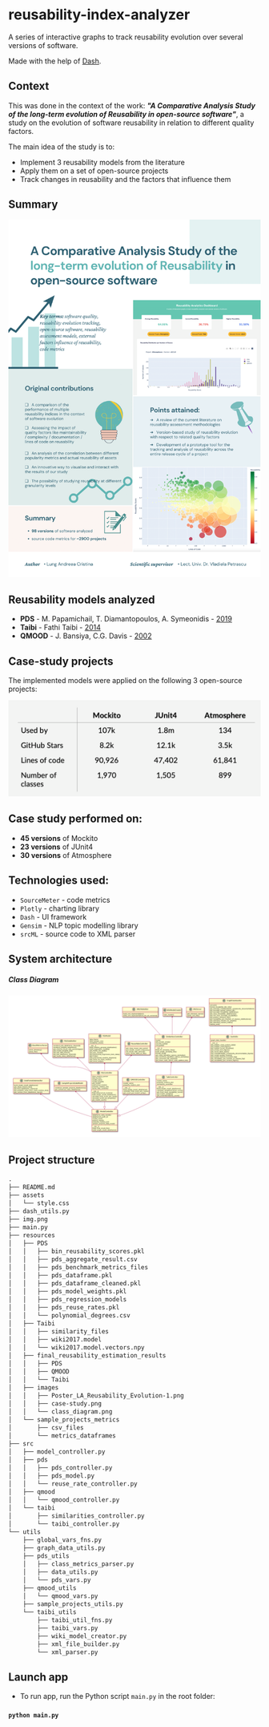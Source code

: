# reusability-index-analyzer
A series of interactive graphs to track reusability evolution over several versions of software.

Made with the help of [Dash](https://dash.plotly.com/).

## Context

This was done in the context of the work: 
_**"A Comparative Analysis Study of the long-term evolution of Reusability in open-source software"**_,
a study on the evolution of software reusability in relation to different quality factors.

The main idea of the study is to:
- Implement 3 reusability models from the literature 
- Apply them on a set of open-source projects
- Track changes in reusability and the factors that influence them

## Summary

![](resources/images/Poster_LA_Reusability_Evolution-1.png)

## Reusability models analyzed
- **PDS** - M. Papamichail, T. Diamantopoulos, A. Symeonidis  - [2019](https://issel.ee.auth.gr/wp-content/uploads/2019/09/2019mpapamicJSS.pdf) 
- **Taibi** - Fathi Taibi - [2014](https://citeseerx.ist.psu.edu/viewdoc/download?doi=10.1.1.851.2567&rep=rep1&type=pdf)
- **QMOOD** - J. Bansiya, C.G. Davis - [2002](https://ieeexplore.ieee.org/document/979986)

## Case-study projects

The implemented models were applied on the following 3 open-source projects:

<img src="resources/images/case-study.png" />

## Case study performed on:
- **45 versions** of Mockito
- **23 versions** of JUnit4
- **30 versions** of Atmosphere

## Technologies used:

- `SourceMeter` - code metrics 
- `Plotly` - charting library
- `Dash` - UI framework
- `Gensim` - NLP topic modelling library
- `srcML` - source code to XML parser

## System architecture

##### Class Diagram
![](resources/images/class_diagram.png)

## Project structure

```
.
├── README.md
├── assets
│   └── style.css
├── dash_utils.py
├── img.png
├── main.py
├── resources
│   ├── PDS
│   │   ├── bin_reusability_scores.pkl
│   │   ├── pds_aggregate_result.csv
│   │   ├── pds_benchmark_metrics_files
│   │   ├── pds_dataframe.pkl
│   │   ├── pds_dataframe_cleaned.pkl
│   │   ├── pds_model_weights.pkl
│   │   ├── pds_regression_models
│   │   ├── pds_reuse_rates.pkl
│   │   └── polynomial_degrees.csv
│   ├── Taibi
│   │   ├── similarity_files
│   │   ├── wiki2017.model
│   │   └── wiki2017.model.vectors.npy
│   ├── final_reusability_estimation_results
│   │   ├── PDS
│   │   ├── QMOOD
│   │   └── Taibi
│   ├── images
│   │   ├── Poster_LA_Reusability_Evolution-1.png
│   │   ├── case-study.png
│   │   └── class_diagram.png
│   └── sample_projects_metrics
│       ├── csv_files
│       └── metrics_dataframes
├── src
│   ├── model_controller.py
│   ├── pds
│   │   ├── pds_controller.py
│   │   ├── pds_model.py
│   │   └── reuse_rate_controller.py
│   ├── qmood
│   │   └── qmood_controller.py
│   └── taibi
│       ├── similarities_controller.py
│       └── taibi_controller.py
└── utils
    ├── global_vars_fns.py
    ├── graph_data_utils.py
    ├── pds_utils
    │   ├── class_metrics_parser.py
    │   ├── data_utils.py
    │   └── pds_vars.py
    ├── qmood_utils
    │   └── qmood_vars.py
    ├── sample_projects_utils.py
    └── taibi_utils
        ├── taibi_util_fns.py
        ├── taibi_vars.py
        ├── wiki_model_creator.py
        ├── xml_file_builder.py
        └── xml_parser.py
```

## Launch app

- To run app, run the Python script `main.py` in the root folder:

#### `python main.py`
